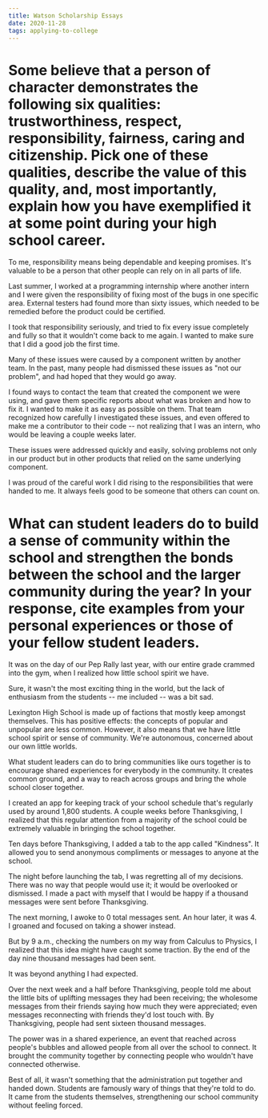 ```yaml
---
title: Watson Scholarship Essays
date: 2020-11-28
tags: applying-to-college
---
```


# Some believe that a person of character demonstrates the following six qualities: trustworthiness, respect, responsibility, fairness, caring and citizenship. Pick one of these qualities, describe the value of this quality, and, most importantly, explain how you have exemplified it at some point during your high school career.
<!-- max 500 words -->

To me, responsibility means being dependable and keeping promises. It's valuable to be a person that other people can rely on in all parts of life.

Last summer, I worked at a programming internship where another intern and I were given the responsibility of fixing most of the bugs in one specific area. External testers had found more than sixty issues, which needed to be remedied before the product could be certified.

I took that responsibility seriously, and tried to fix every issue completely and fully so that it wouldn't come back to me again. I wanted to make sure that I did a good job the first time.

Many of these issues were caused by a component written by another team. In the past, many people had dismissed these issues as "not our problem", and had hoped that they would go away.

I found ways to contact the team that created the component we were using, and gave them specific reports about what was broken and how to fix it. I wanted to make it as easy as possible on them. That team recognized how carefully I investigated these issues, and even offered to make me a contributor to their code -- not realizing that I was an intern, who would be leaving a couple weeks later.

These issues were addressed quickly and easily, solving problems not only in our product but in other products that relied on the same underlying component.

I was proud of the careful work I did rising to the responsibilities that were handed to me. It always feels good to be someone that others can count on.


# What can student leaders do to build a sense of community within the school and strengthen the bonds between the school and the larger community during the year? In your response, cite examples from your personal experiences or those of your fellow student leaders.
<!-- max 500 words -->

It was on the day of our Pep Rally last year, with our entire grade crammed into the gym, when I realized how little school spirit we have.

Sure, it wasn't the most exciting thing in the world, but the lack of enthusiasm from the students -- me included -- was a bit sad.

Lexington High School is made up of factions that mostly keep amongst themselves. This has positive effects: the concepts of popular and unpopular are less common. However, it also means that we have little school spirit or sense of community. We're autonomous, concerned about our own little worlds.

What student leaders can do to bring communities like ours together is to encourage shared experiences for everybody in the community. It creates common ground, and a way to reach across groups and bring the whole school closer together.

I created an app for keeping track of your school schedule that's regularly used by around 1,800 students. A couple weeks before Thanksgiving, I realized that this regular attention from a majority of the school could be extremely valuable in bringing the school together.

Ten days before Thanksgiving, I added a tab to the app called "Kindness". It allowed you to send anonymous compliments or messages to anyone at the school.

The night before launching the tab, I was regretting all of my decisions. There was no way that people would use it; it would be overlooked or dismissed. I made a pact with myself that I would be happy if a thousand messages were sent before Thanksgiving.

The next morning, I awoke to 0 total messages sent. An hour later, it was 4. I groaned and focused on taking a shower instead.

But by 9 a.m., checking the numbers on my way from Calculus to Physics, I realized that this idea might have caught some traction. By the end of the day nine thousand messages had been sent.

It was beyond anything I had expected.

Over the next week and a half before Thanksgiving, people told me about the little bits of uplifting messages they had been receiving; the wholesome messages from their friends saying how much they were appreciated; even messages reconnecting with friends they'd lost touch with. By Thanksgiving, people had sent sixteen thousand messages.

The power was in a shared experience, an event that reached across people's bubbles and allowed people from all over the school to connect. It brought the community together by connecting people who wouldn't have connected otherwise.

Best of all, it wasn't something that the administration put together and handed down. Students are famously wary of things that they're told to do. It came from the students themselves, strengthening our school community without feeling forced.

<!--
- Intro w/ spirit day - sad + unspirited
- LHS is made up of a lot of factions that don't interact much
- Build community through shared experiences that all students are experiencing at the same time
- Blocks Kindness happened at the same time for yesterday, and it allowed people to reach out with people they'd lost touch with or that they wouldn't normally talk to
- Allowing them to reach outside their comfort zone to connect with the wider school community
-->
